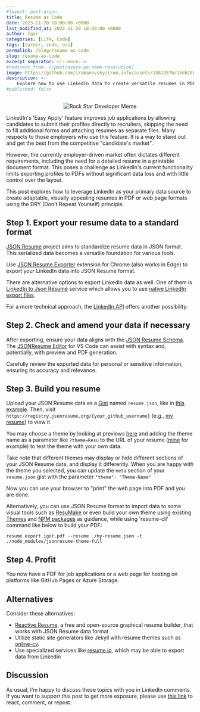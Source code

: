 ```yaml
---
#layout: post-argon
title: Resume as Code
date: 2023-11-20 18:00:00 +0000
last_modified_at: 2023-11-20 18:30:00 +0000
author: Igor
categories: [Life, Code]
tags: [career, code, oss]
permalink: /blog/resume-as-code
slug: resume-as-code
excerpt_separator: <!--more-->
#redirect_from: [/post/azure-pe-name-resolution]
image: https://github.com/iromanovsky/irom.info/assets/15823576/15eb18df-9c96-401d-b88d-14aa1ccb96a7
description: >-
    Explore how to use LinkedIn data to create versatile resumes in PDF/web formats, overcoming limitations of LinkedIn's export function
#published: false
---
```

<div style="text-align: center">

![Rock Star Developer Meme](https://github.com/iromanovsky/irom.info/assets/15823576/15eb18df-9c96-401d-b88d-14aa1ccb96a7)

</div>

LinkedIn's 'Easy Apply' feature improves job applications by allowing candidates to submit their profiles directly to recruiters, skipping the need to fill additional forms and attaching resumes as separate files. Many respects to those employers who use this feature. It is a way to stand out and get the best from the competitive "candidate's market".

However, the currently employer-driven market often dictates different requirements, including the need for a detailed resume in a printable document format.  This poses a challenge as LinkedIn's current functionality limits exporting profiles to PDFs without significant data loss and with little control over the layout.

This post explores how to leverage LinkedIn as your primary data source to create adaptable, visually appealing resumes in PDF or web page formats using the DRY (Don't Repeat Yourself) principle.

<!--more-->

## Step 1. Export your resume data to a standard format

[JSON Resume](https://jsonresume.org/) project aims to standardize resume data in JSON format. This serialized data becomes a versatile foundation for various tools.

Use [JSON Resume Exporter](https://chrome.google.com/webstore/detail/json-resume-exporter/caobgmmcpklomkcckaenhjlokpmfbdec) extension for Chrome (also works in Edge) to export your LinkedIn data into JSON Resume format.

There are alternative options to export LinkedIn data as well. One of them is [LinkedIn to Json Résumé](https://jmperezperez.com/linkedin-to-json-resume/) service which allows you to use [native LinkedIn export files](https://www.linkedin.com/help/linkedin/answer/a1339364/downloading-your-account-data).

For a more technical approach, the [LinkedIn API](https://learn.microsoft.com/en-us/linkedin/shared/integrations/people/profile-api) offers another possibility.

## Step 2. Check and amend your data if necessary

After exporting, ensure your data aligns with the [JSON Resume Schema](https://jsonresume.org/schema/). The [JSONResume Editor](https://marketplace.visualstudio.com/items?itemName=reflog.jsonresume) for VS Code can assist with syntax and, potentially, with preview and PDF generation.

Carefully review the exported data for personal or sensitive information, ensuring its accuracy and relevance.

## Step 3. Build you resume


Upload your JSON Resume data as a [Gist](https://gist.github.com/) named `resume.json`, like in [this example](https://gist.github.com/iromanovsky/1437d070ab6bc06164b9e2aed6ca7a39). Then, visit `https://registry.jsonresume.org/{your_github_username}` (e.g., [my resume](https://registry.jsonresume.org/iromanovsky)) to view it.

You may choose a theme by looking at previews [here](https://registry.jsonresume.org/themes) and adding the theme name as a parameter like `?theme=Resu` to the URL of your resume ([mine](https://registry.jsonresume.org/iromanovsky?theme=Resu) for example) to test the theme with your own data.

Take note that different themes may display or hide different sections of your JSON Resume data, and display it differently. When you are happy with the theme you selected, you can update the `meta` section of your `resume.json` gist with the parameter `"theme": "Theme-Name"`

Now you can use your browser to "print" the web page into PDF and you are done.

Alternatively, you can use JSON Resume format to import data to some visual tools such as [ResuMake](https://resumake.io/) or even build your own theme using existing [Themes](https://jsonresume.org/themes/) and [NPM packages](https://www.npmjs.com/search?ranking=maintenance&q=jsonresume-theme) as guidance, while using 'resume-cli' command like below to build your PDF:

```
resume export igor.pdf --resume ./my-resume.json -t ./node_modules/jsonresume-theme-full
```

## Step 4. Profit

You now have a PDF for job applications or a web page for hosting on platforms like GitHub Pages or Azure Storage.

## Alternatives

Consider these alternatives:

- [Reactive Resume](https://rxresu.me/), a free and open-source graphical resume builder, that works with JSON Resume data format
- Utilize static site generators like Jekyll with resume themes such as [online-cv](https://github.com/sharu725/online-cv).
- Use specialized services like [resume.io](https://resume.io/), which may be able to export data from Linkedin

## Discussion

As usual, I'm happy to discuss these topics with you in LinkedIn comments. If you want to support this post to get more exposure, please use [this link]() to react, comment, or repost.
